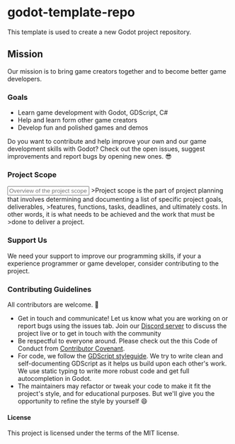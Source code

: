 # godot-template-repo
This template is used to create a new Godot project repository.

## Mission
Our mission is to bring game creators together and to become better game developers.

### Goals
- Learn game development with Godot, GDScript, C#
- Help and learn form other game creators
- Develop fun and polished games and demos

Do you want to contribute and help improve your own and our game development skills with Godot? Check out the open issues, suggest improvements and report bugs by opening new ones. 😎

### Project Scope
<input placeholder="Overview of the project scope"> 
>Project scope is the part of project planning that involves determining and documenting a list of specific project goals, deliverables, >features, functions, tasks, deadlines, and ultimately costs. In other words, it is what needs to be achieved and the work that must be >done to deliver a project.

### Support Us
We need your support to improve our programming skills, if your a experience programmer or game developer, consider contributing to the project.

### Contributing Guidelines
All contributors are welcome. 🙂
- Get in touch and communicate! Let us know what you are working on or report bugs using the issues tab. Join our [Discord server](https://discord.gg/3MFE6UN) to discuss the project live or to get in touch with the community
- Be respectful to everyone around. Please check out the this Code of Conduct from [Contributor Covenant](https://www.contributor-covenant.org/version/1/4/code-of-conduct/).
- For code, we follow the [GDScript styleguide](http://docs.godotengine.org/en/latest/getting_started/scripting/gdscript/gdscript_styleguide.html). We try to write clean and self-documenting GDScript as it helps us build upon each other's work. We use static typing to write more robust code and get full autocompletion in Godot.
- The maintainers may refactor or tweak your code to make it fit the project's style, and for educational purposes. But we'll give you the opportunity to refine the style by yourself 😄

#### License
This project is licensed under the terms of the MIT license.
